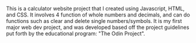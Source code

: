 This is a calculator website project that I created using Javascript, HTML, and CSS. It involves 4 function of whole numbers and decimals, and can do functions such as clear and delete single numbers/symbols. It is my first major web dev project, and was developed based off the project guidelines put forth by the educational program: "The Odin Project".
